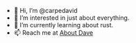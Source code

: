 - 👋 Hi, I’m @carpedavid
- 👀 I’m interested in just about everything.
- 🌱 I’m currently learning about rust.
- 📫 Reach me at [About Dave](https://aboutdave.info)
